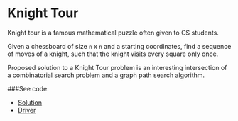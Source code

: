 # Knight Tour

Knight tour is a famous mathematical puzzle often given to CS students.

Given a chessboard of size `n` x `n` and a starting coordinates, find a sequence of moves
 of a knight, such that the knight visits every square only once.

Proposed solution to a Knight Tour problem is an interesting intersection of a
 combinatorial search problem and a graph path search algorithm.

###See code:
- [Solution](./__init__.py)
- [Driver](./driver.py)